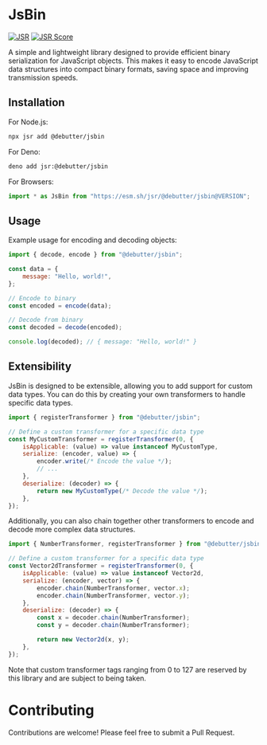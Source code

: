 # JsBin

[![JSR](https://jsr.io/badges/@debutter/jsbin)](https://jsr.io/@debutter/jsbin)
[![JSR Score](https://jsr.io/badges/@debutter/jsbin/score)](https://jsr.io/@debutter/jsbin)

A simple and lightweight library designed to provide efficient binary
serialization for JavaScript objects. This makes it easy to encode JavaScript
data structures into compact binary formats, saving space and improving
transmission speeds.

## Installation

For Node.js:

```bash
npx jsr add @debutter/jsbin
```

For Deno:

```bash
deno add jsr:@debutter/jsbin
```

For Browsers:

```javascript
import * as JsBin from "https://esm.sh/jsr/@debutter/jsbin@VERSION";
```

## Usage

Example usage for encoding and decoding objects:

```javascript
import { decode, encode } from "@debutter/jsbin";

const data = {
    message: "Hello, world!",
};

// Encode to binary
const encoded = encode(data);

// Decode from binary
const decoded = decode(encoded);

console.log(decoded); // { message: "Hello, world!" }
```

## Extensibility

JsBin is designed to be extensible, allowing you to add support for custom data
types. You can do this by creating your own transformers to handle specific data
types.

```javascript
import { registerTransformer } from "@debutter/jsbin";

// Define a custom transformer for a specific data type
const MyCustomTransformer = registerTransformer(0, {
    isApplicable: (value) => value instanceof MyCustomType,
    serialize: (encoder, value) => {
        encoder.write(/* Encode the value */);
        // ...
    },
    deserialize: (decoder) => {
        return new MyCustomType(/* Decode the value */);
    },
});
```

Additionally, you can also chain together other transformers to encode and
decode more complex data structures.

```javascript
import { NumberTransformer, registerTransformer } from "@debutter/jsbin";

// Define a custom transformer for a specific data type
const Vector2dTransformer = registerTransformer(0, {
    isApplicable: (value) => value instanceof Vector2d,
    serialize: (encoder, vector) => {
        encoder.chain(NumberTransformer, vector.x);
        encoder.chain(NumberTransformer, vector.y);
    },
    deserialize: (decoder) => {
        const x = decoder.chain(NumberTransformer);
        const y = decoder.chain(NumberTransformer);

        return new Vector2d(x, y);
    },
});
```

Note that custom transformer tags ranging from 0 to 127 are reserved by this library and are subject to being taken.

# Contributing

Contributions are welcome! Please feel free to submit a Pull Request.
